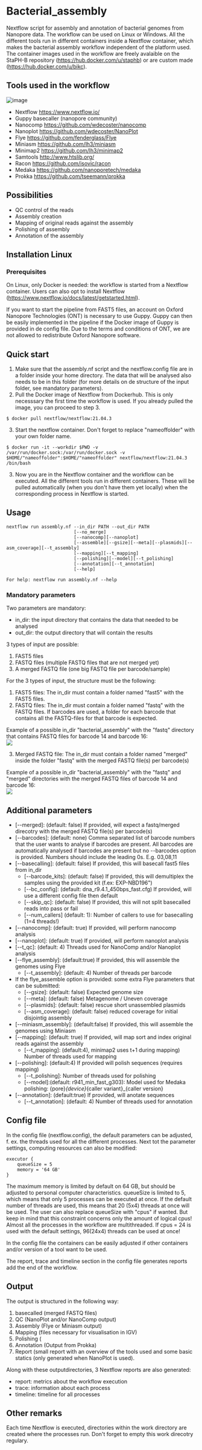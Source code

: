 
# Bacterial_assembly
Nextflow script for assembly and annotation of bacterial genomes from Nanopore data. The workflow can be used on Linux or Windows. All the different tools run in different containers inside a Nextflow container, which makes the bacterial assembly workflow independent of the platform used. The container images used in the workflow are freely avalaible on the StaPH-B repository (https://hub.docker.com/u/staphb) or are custom made (https://hub.docker.com/u/bikc).

## Tools used in the workflow

![image](https://user-images.githubusercontent.com/56390957/132333064-028d4052-c7d8-4c83-a90c-e12a76356a6e.png)

* Nextflow https://www.nextflow.io/
* Guppy basecaller (nanopore community)
* Nanocomp https://github.com/wdecoster/nanocomp
* Nanoplot https://github.com/wdecoster/NanoPlot
* Flye https://github.com/fenderglass/Flye
* Miniasm https://github.com/lh3/miniasm
* Minimap2 https://github.com/lh3/minimap2
* Samtools http://www.htslib.org/
* Racon https://github.com/isovic/racon
* Medaka https://github.com/nanoporetech/medaka
* Prokka https://github.com/tseemann/prokka

## Possibilities
- QC control of the reads
- Assembly creation
- Mapping of original reads against the assembly
- Polishing of assembly
- Annotation of the assembly

## Installation Linux
### Prerequisites
On Linux, only Docker is needed: the workflow is started from a Nextflow container. Users can also opt to install Nextflow (https://www.nextflow.io/docs/latest/getstarted.html).

If you want to start the pipeline from FAST5 files, an account on Oxford Nanopore Technologies (ONT) is necessary to use Guppy. Guppy can then be easily implemented in the pipeline if the Docker image of Guppy is provided in de config file. Due to the terms and conditions of ONT, we are not allowed to redistribute Oxford Nanopore software. 

## Quick start
1) Make sure that the assembly.nf script and the nextflow.config file are in a folder inside your home directory. The data that will be analysed also needs to be in this folder (for more details on de structure of the input folder, see mandatory parameters). 
2) Pull the Docker image of Nextflow from Dockerhub. This is only necesssary the first time the workflow is used. If you already pulled the image, you can proceed to step 3.
```
$ docker pull nextflow/nextflow:21.04.3
```
3) Start the nextflow container. Don't forget to replace "nameoffolder" with your own folder name.
```
$ docker run -it --workdir $PWD -v /var/run/docker.sock:/var/run/docker.sock -v $HOME/"nameoffolder":$HOME/"nameoffolder" nextflow/nextflow:21.04.3 /bin/bash 
```
3) Now you are in the Nextflow container and the workflow can be executed. All the different tools run in different containers. These will be pulled automatically (when you don't have them yet locally) when the corresponding process in Nextflow is started.

## Usage
```
nextflow run assembly.nf --in_dir PATH --out_dir PATH
                         [--no_merge]
                         [--nanocomp][--nanoplot]
                         [--assemble][--gsize][--meta][--plasmids][--asm_coverage][--t_assembly]
                         [--mapping][--t_mapping]
                         [--polishing][--model][--t_polishing]
                         [--annotation][--t_annotation]
                         [--help]
 
For help: nextflow run assembly.nf --help
```

### Mandatory parameters
Two parameters are mandatory:
- in_dir: the input directory that contains the data that needed to be analysed
- out_dir: the output directory that will contain the results

3 types of input are possible:
  1. FAST5 files
  2. FASTQ files (multiple FASTQ files that are not merged yet)
  3. A merged FASTQ file (one big FASTQ file per barcode/sample)

For the 3 types of input, the structure must be the following: <br>
  1. FAST5 files: The in_dir must contain a folder named "fast5" with the FAST5 files. 
  2. FASTQ files: The in_dir must contain a folder named "fastq" with the FASTQ files. If barcodes are used, a folder for each barcode that contains all the FASTQ-files for that barcode is expected.
  
  Example of a possible in_dir "bacterial_assembly" with the "fastq" directory that contains FASTQ files for barcode 14 and barcode 16:<br>
  <img src="https://user-images.githubusercontent.com/56390957/132334926-20a5a757-343b-427c-81ef-40f69505a57e.png">

  3. Merged FASTQ file: The in_dir must contain a folder named "merged" inside the folder "fastq" with the merged FASTQ file(s) per barcode(s)
  
  Example of a possible in_dir "bacterial_assembly" with the "fastq" and "merged" directories with the merged FASTQ files of barcode 14 and barcode 16:<br>
  <img src="https://user-images.githubusercontent.com/56390957/132337894-907ac818-f48f-4b2c-8f7d-16faf1879c30.png">

## Additional parameters
 * [--merged]: (default: false) If provided, will expect a fastq/merged direcotry with the merged FASTQ file(s) per barcode(s)
 * [--barcodes]: (default: none) Comma separated list of barcode numbers that the user wants to analyse if barcodes are present. All barcodes are automatically analysed if barcodes are present but no --barcodes option is provided. Numbers should include the leading 0s. E.g. 03,08,11
 * [--basecalling]: (default: false) If provided, this will basecall fast5 files from in_dir
   - [--barcode_kits]: (default: false) If provided, this will demultiplex the samples using the provided kit (f.ex: EXP-NBD196")
   - [--bc_config]: (default: dna_r9.4.1_450bps_fast.cfg) If provided, will use a different config file then default
   - [--skip_qc]: (default: false) If provided, this will not split basecalled reads into pass or fail
   - [--num_callers] (default: 1): Number of callers to use for basecalling (1=4 threads!)
 * [--nanocomp]: (default: true) If provided, will perform nanocomp analysis
 * [--nanoplot]: (default: true) If provided, will perform nanoplot analysis
 * [--t_qc]: (default: 4) Threads used for NanoComp and/or Nanoplot analysis
 * [--flye_assembly]: (default:true) If provided, this will assemble the genomes using Flye
   - [--t_assembly]: (default: 4) Number of threads per barcode 
 * If the flye_assemble option is provided: some extra Flye parameters that can be submitted:
   - [--gsize]: (default: false) Expected genome size
   - [--meta]: (default: false) Metagenome / Uneven coverage
   - [--plasmids]: (default: false) rescue short unassembled plasmids
   - [--asm_coverage]: (default: false) reduced coverage for initial disjointig assembly
 * [--miniasm_assembly]: (default:false) If provided, this will assemble the genomes using Miniasm
 * [--mapping]: (default: true) If provided, will map sort and index original reads against the assembly
   - [--t_mapping]: (default:4), minimap2 uses t+1 during mapping) Number of threads used for mapping
 * [--polishing]: (default:4) If provided will polish sequences (requires mapping)
   - [--t_polishing]: Number of threads used for polishing
   - [--model]:(default: r941_min_fast_g303): Model used for Medaka polishing: {pore}_{device}_{caller variant}_{caller version}
 * [--annotation]: (default:true) If provided, will anotate sequences
   - [--t_annotation]: (default: 4) Number of threads used for annotation

## Config file
In the config file (nextflow.config), the default parameters can be adjusted, f. ex. the threads used for all the different processes.
Next tot the parameter settings, computing resources can also be modified:
```
executor {
    queueSize = 5
    memory = '64 GB'
}
```
The maximum memory is limited by default on 64 GB, but should be adjusted to personal computer characteristics.
queueSize is limited to 5, which means that only 5 processes can be executed at once. If the default number of threads are used, this means that 20 (5x4) threads at once will be used. 
The user can also replace queueSize with "cpus" if wanted. But keep in mind that this constraint concerns only the amount of logical cpus! Almost all the processes in the workflow are multithreaded. If cpus = 24 is used with the default settings, 96(24x4) threads can be used at once!

In the config file the containers can be easily adjusted if other containers and/or version of a tool want to be used.

The report, trace and timeline section in the config file generates reports add the end of the workflow.

## Output
The output is structured in the following way:
1. basecalled (merged FASTQ files)
2. QC (NanoPlot and/or NanoComp output)
3. Assembly (Flye or Miniasm output)
4. Mapping (files necessary for visualisation in IGV)
5. Polishing (
6. Annotation (Output from Prokka)
7. Report (small report with an overview of the tools used and some basic statics (only generated when NanoPlot is used).

Along with these outputdirectories, 3 Nextflow reports are also generated:
- report: metrics about the workflow execution
- trace: information about each process
- timeline: timeline for all processes

## Other remarks
Each time Nextflow is executed, directories within the work directory are created where the processes run. Don't forget to empty this work direcotry regulary.

